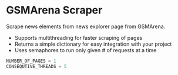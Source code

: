 # GSMArena Scraper
Scrape news elements from news explorer page from GSMArena.
* Supports multithreading for faster scraping of pages
* Returns a simple dictionary for easy integration with your project
* Uses semaphores to run only given # of requests at a time

```python
NUMBER_OF_PAGES = 1
CONSEQUTIVE_THREADS = 5
```
